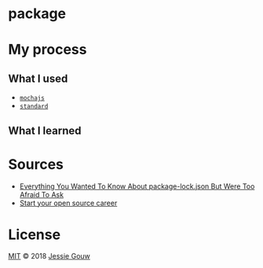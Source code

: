 # package

# My process

## What I used
* [`mochajs`](https://mochajs.org)
* [`standard`](https://github.com/standard/standard)

## What I learned


# Sources
* [Everything You Wanted To Know About package-lock.json But Were Too Afraid To Ask](https://medium.com/@Quigley_Ja/everything-you-wanted-to-know-about-package-lock-json-b81911aa8ab8)
* [Start your open source career](https://blog.algolia.com/start-your-open-source-career/)

# License
[MIT](https://github.com/jessiegouw/package/blob/master/LICENSE) © 2018 [Jessie Gouw](https://github.com/jessiegouw)
